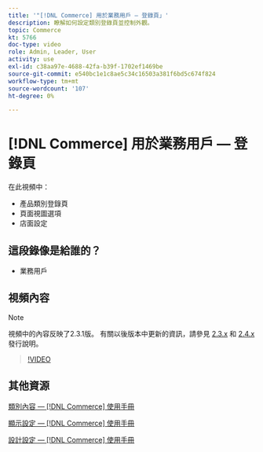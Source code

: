 ```yaml
---
title: '"[!DNL Commerce] 用於業務用戶 — 登錄頁」'
description: 瞭解如何設定類別登錄頁並控制外觀。
topic: Commerce
kt: 5766
doc-type: video
role: Admin, Leader, User
activity: use
exl-id: c38aa97e-4688-42fa-b39f-1702ef1469be
source-git-commit: e540bc1e1c8ae5c34c16503a381f6bd5c674f824
workflow-type: tm+mt
source-wordcount: '107'
ht-degree: 0%

---
```


# [!DNL Commerce] 用於業務用戶 — 登錄頁

在此視頻中：

- 產品類別登錄頁
- 頁面視圖選項
- 店面設定

## 這段錄像是給誰的？

- 業務用戶

## 視頻內容

>[!NOTE]
>
>視頻中的內容反映了2.3.1版。 有關以後版本中更新的資訊，請參見 [ 2.3.x](https://devdocs.magento.com/guides/v2.3/release-notes/bk-release-notes.html) 和 [2.4.x](https://devdocs.magento.com/guides/v2.4/release-notes/bk-release-notes.html) 發行說明。

>[!VIDEO](https://video.tv.adobe.com/v/36388/?quality=12&learn=on)

## 其他資源

[類別內容 —  [!DNL Commerce] 使用手冊](https://docs.magento.com/user-guide/catalog/categories-content-settings.html)

[顯示設定 —  [!DNL Commerce] 使用手冊](https://docs.magento.com/user-guide/catalog/categories-display-settings.html)

[設計設定 —  [!DNL Commerce] 使用手冊](https://docs.magento.com/user-guide/catalog/categories-custom-design.html)
